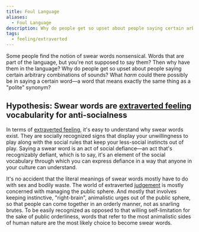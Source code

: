 ```yaml
---
title: Foul Language
aliases:
  - Foul Language
description: Why do people get so upset about people saying certain arbitrary combinations of sounds? What harm could there possibly be in saying a certain word—a word that means exactly the same thing as a "polite" synonym?
tags:
  - feeling/extraverted
---
```


Some people find the notion of swear words nonsensical. Words that are part of the language, but you're not supposed to say them? Then why have them in the language? Why do people get so upset about people saying certain arbitrary combinations of sounds? What *harm* could there possibly be in saying a certain word—a word that means exactly the same thing as a "polite" synonym?

## Hypothesis: Swear words are [extraverted feeling](../function-attitude/attitudes/extraverted-feeling) vocabularity for anti-socialness

In terms of [extraverted feeling](../function-attitude/attitudes/extraverted-feeling), it's easy to understand why swear words exist. They are socially recognized signs that display your unwillingness to play along with the social rules that keep your less-social instincts out of play. Saying a swear word is an act of social defiance—an act that's recognizably defiant, which is to say, it's an element of the social vocabulary through which you can express defiance in a way that anyone in your culture can understand.

It's no accident that the literal meanings of swear words mostly have to do with sex and bodily waste. The world of extraverted [judgement](../../function-attitude/functions/judgement) is mostly concerned with managing the public sphere. And mostly that involves keeping instinctive, "right-brain", animalistic urges out of the public sphere, so that people can come together in an orderly manner, not as snarling brutes. To be easily recognized as opposed to that willing self-limitation for the sake of public orderliness, words that refer to the most animalistic sides of human nature are the most likely choice to become swear words.

